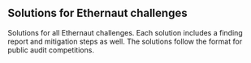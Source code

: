 ## Solutions for Ethernaut challenges

Solutions for all Ethernaut challenges. Each solution includes a finding report and mitigation steps as well. The solutions follow the format for public audit competitions.
